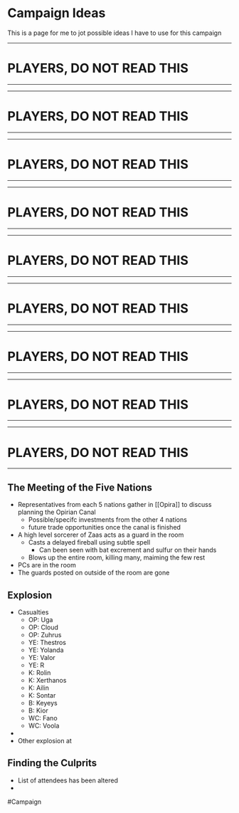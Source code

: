# Campaign Ideas
This is a page for me to jot possible ideas I have to use for this campaign

---
# PLAYERS, DO NOT READ THIS
---

---
# PLAYERS, DO NOT READ THIS
---

---
# PLAYERS, DO NOT READ THIS
---

---
# PLAYERS, DO NOT READ THIS
---

---
# PLAYERS, DO NOT READ THIS
---

---
# PLAYERS, DO NOT READ THIS
---

---
# PLAYERS, DO NOT READ THIS
---

---
# PLAYERS, DO NOT READ THIS
---

---
# PLAYERS, DO NOT READ THIS
---

## The Meeting of the Five Nations
- Representatives from each 5 nations gather in [[Opira]] to discuss planning the Opirian Canal
	- Possible/specifc investments from the other 4 nations
	- future trade opportunities once the canal is finished 
- A high level sorcerer of Zaas acts as a guard in the room
	- Casts a delayed fireball using subtle spell
		- Can been seen with bat excrement and sulfur on their hands 
	- Blows up the entire room, killing many, maiming the few rest
- PCs are in the room
- The guards posted on outside of the room are gone

## Explosion 
- Casualties 
	- OP: Uga
	- OP: Cloud
	- OP: Zuhrus
	- YE: Thestros
	- YE: Yolanda
	- YE: Valor
	- YE: R
	- K: Rolin
	- K: Xerthanos
	- K: Ailin
	- K: Sontar
	- B: Keyeys
	- B: Kior
	- WC: Fano
	- WC: Voola
- 
- Other explosion at 

## Finding the Culprits
- List of attendees has been altered 
- 

#Campaign